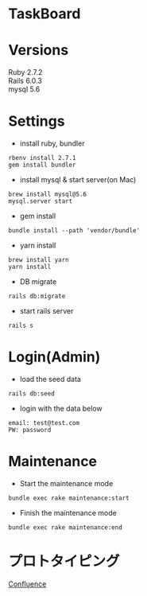 # TaskBoard

# Versions
Ruby 2.7.2  
Rails 6.0.3  
mysql 5.6  

# Settings

- install ruby, bundler
```
rbenv install 2.7.1
gem install bundler
```

- install mysql & start server(on Mac)
```
brew install mysql@5.6
mysql.server start
```

- gem install 
```
bundle install --path 'vendor/bundle'
```

- yarn install
```
brew install yarn
yarn install
```

- DB migrate
```
rails db:migrate
```

- start rails server
```
rails s
```

# Login(Admin)
- load the seed data
```
rails db:seed
```
- login with the data below
```
email: test@test.com
PW: password
```

# Maintenance
- Start the  maintenance mode
```
bundle exec rake maintenance:start
```
- Finish the maintenance mode
```
bundle exec rake maintenance:end
```



# プロトタイピング
[Confluence](https://confluence.rakuten-it.com/confluence/x/8RbQkg)
